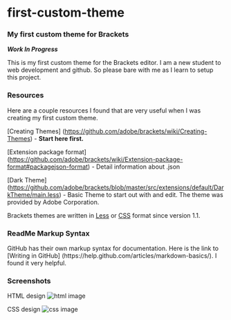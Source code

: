 # first-custom-theme

<h3>My first custom theme for Brackets</h3>

***Work In Progress***

<p>This is my first custom theme for the Brackets editor. I am a new student to web development and github. So please bare with me as I learn to setup this project.</p>

<h3>Resources</h3>
Here are a couple resources I found that are very useful when I was creating my first custom theme.

[Creating Themes] (https://github.com/adobe/brackets/wiki/Creating-Themes) - **Start here first.**
 
[Extension package format] (https://github.com/adobe/brackets/wiki/Extension-package-format#packagejson-format) - Detail information about .json

[Dark Theme] (https://github.com/adobe/brackets/blob/master/src/extensions/default/DarkTheme/main.less) - Basic Theme to start out with and edit. The theme was provided by Adobe Corporation.

Brackets themes are written in [Less](http://lesscss.org/) or [CSS](http://www.w3schools.com/css/css_intro.asp) format since version 1.1.

<h3>ReadMe Markup Syntax</h3>
GitHub has their own markup syntax for documentation. Here is the link to [Writing in GitHub] (https://help.github.com/articles/markdown-basics/). I found it very helpful.

<h3>Screenshots</h3>

HTML design
![html image](https://raw.githubusercontent.com/rolo298github/first-custom-theme/master/screenshots/first_custom_theme_html.PNG)

CSS design
![css image](https://raw.githubusercontent.com/rolo298github/first-custom-theme/master/screenshots/first_custom_theme_css.PNG)
